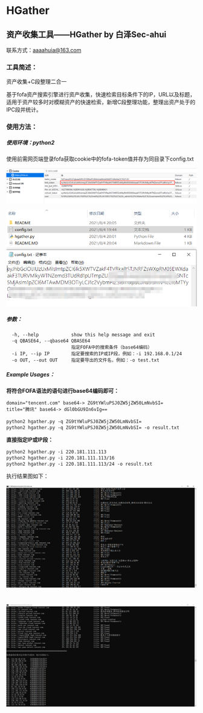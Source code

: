 # HGather

## 资产收集工具——HGather by 白泽Sec-ahui

联系方式：aaaahuia@163.com

### 工具简述：

资产收集+C段整理二合一

基于fofa资产搜索引擎进行资产收集，快速检索目标条件下的IP，URL以及标题，适用于资产较多时对模糊资产的快速检索，新增C段整理功能，整理出资产处于的IPC段并统计。

### 使用方法：

##### 使用环境：python2

使用前需网页端登录fofa获取cookie中的fofa-token值并存为同目录下config.txt

![image-20210804200535786](README/image-20210804200535786.png)

![image-20210804200632981](README/image-20210804200632981.png)

##### 参数：

```
  -h, --help            show this help message and exit
  -q QBASE64, --qbase64 QBASE64
                        指定FOFA中的搜索条件（base64编码）
  -i IP, --ip IP        指定要搜索的IP或IP段，例如：-i 192.168.0.1/24
  -o OUT, --out OUT     指定要导出的文件名，例如：-o test.txt
```

##### Example Usages：

**将符合FOFA语法的语句进行base64编码即可：**

```
domain="tencent.com" base64-> ZG9tYWluPSJ0ZW5jZW50LmNvbSI=
title="腾讯" base64-> dGl0bGU9In6vIg==

python2 hgather.py -q ZG9tYWluPSJ0ZW5jZW50LmNvbSI=
python2 hgather.py -q ZG9tYWluPSJ0ZW5jZW50LmNvbSI= -o result.txt
```

**直接指定IP或IP段：**

```
python2 hgather.py -i 220.181.111.113
python2 hgather.py -i 220.181.111.113/16
python2 hgather.py -i 220.181.111.113/24 -o result.txt
```

执行结果图如下：

![image-20210804201958147](README/image-20210804201958147.png)

![image-20210805113514598](README/image-20210805113514598.png)
=======
